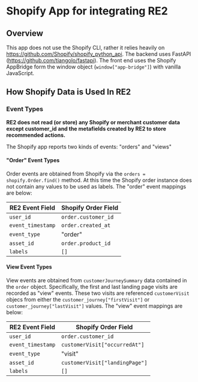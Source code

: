 # Shopify App for integrating RE2

## Overview

This app does not use the Shopify CLI, rather it relies heavily on https://github.com/Shopify/shopify_python_api. The backend uses FastAPI (https://github.com/tiangolo/fastapi). The front end uses the Shopify AppBridge form the window object (`window["app-bridge"]`) with vanilla JavaScript.

## How Shopify Data is Used In RE2

### Event Types

**RE2 does not read (or store) any Shopify or merchant customer data except customer_id and the metafields created by RE2 to store recommended actions.**

The Shopify app reports two kinds of events: "orders" and "views"

#### "Order" Event Types

Order events are obtained from Shopify via the `orders = shopify.Order.find()` method.
At this time the Shopify order instance does not contain any values to be used as labels. 
The "order" event mappings are below:

| RE2 Event Field | Shopify Order Field |
| --- | --- |
| `user_id` | `order.customer_id` |
| `event_timestamp` | `order.created_at` |
| `event_type` | "order" |
| `asset_id` | `order.product_id` |
| `labels` | `[]` |


#### View Event Types

View events are obtained from `customerJourneySummary` data contained in the `order` object.
Specifically, the first and last landing page visits are recorded as "view" events.
These two visits are referenced `customerVisit` objecs from either the `customer_journey["firstVisit"]` or
`customer_journey["lastVisit"]` values. The "view" event mappings are below:

| RE2 Event Field | Shopify Order Field |
| --- | --- |
| `user_id` | `order.customer_id` |
| `event_timestamp` |  `customerVisit["occurredAt"]` |
| `event_type` | "visit" |
| `asset_id` | `customerVisit["landingPage"]` |
| `labels` | `[]` |
